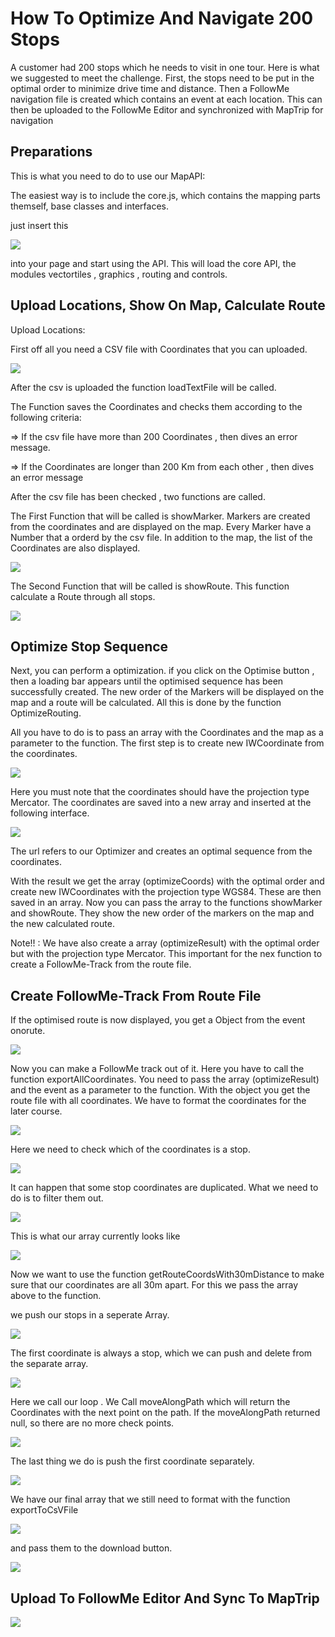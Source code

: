 # How To Optimize And Navigate 200 Stops

A customer had 200 stops which he needs to visit in one tour. Here is what we suggested to meet the challenge. First, the stops need to be put in the optimal order to minimize drive time and distance. Then a FollowMe navigation file is created which contains an event at each location. This can then be uploaded to the FollowMe Editor and synchronized with MapTrip for navigation

## Preparations

This is what you need to do to use our MapAPI:

The easiest way is to include the core.js, which contains the mapping parts themself, base classes and interfaces.

just insert this 

![](readme_png/MapAPILink.PNG)

into your page and start using the API. This will load the core API, the modules vectortiles , graphics , routing and controls.

## Upload Locations, Show On Map, Calculate Route

Upload Locations: 

First off all you need a CSV file with Coordinates that you can uploaded. 

![](readme_png/uploadContainer.PNG)

After the csv is uploaded the function loadTextFile will be called. 

The Function saves the Coordinates and checks them according to the following criteria:

=> If the csv file have more than 200 Coordinates , then dives an error message.

=> If the Coordinates are longer than 200 Km from each other , then dives an error message

After the csv file has been checked , two functions are called.

The First Function that will be called is showMarker. Markers are created from the coordinates and are displayed on the map. Every Marker have a Number that a orderd by the csv file. In addition to the map, the list of the Coordinates are also displayed.

![](readme_png/showMarker.PNG)

The Second Function that will be called is showRoute. This function calculate a Route through all stops.

![](readme_png/showRoute.PNG)

## Optimize Stop Sequence

Next, you can perform a optimization. if you click on the Optimise button , then a loading bar appears until the optimised sequence has been successfully created. The new order of the Markers will be displayed on the map and a route will be calculated. All this is done by the function OptimizeRouting.

All you have to do is to pass an array with the Coordinates and the map as a parameter to the function. 
The first step is to create new IWCoordinate from the coordinates.

![](readme_png/ArrayForOptimize.PNG)

Here you must note that the coordinates should have the projection type Mercator.
The coordinates are saved into a new array and inserted at the following interface.

![](readme_png/optimizationurl.PNG)

The url refers to our Optimizer and creates an optimal sequence from the coordinates.

With the result we get the array (optimizeCoords) with the optimal order and create new IWCoordinates with the projection type WGS84. These are then saved in an array. Now you can pass the array to the functions showMarker and showRoute. They show the new order of the markers on the map and the new calculated route.

Note!! : We have also create a array (optimizeResult) with the optimal order but with the projection type Mercator. This important for the nex function to create a FollowMe-Track from the route file.



## Create FollowMe-Track From Route File
If the optimised route is now displayed, you get a Object from the event onorute.

![](readme_png/EventOnroute.PNG)

Now you can make a FollowMe track out of it. Here you have to call the function exportAllCoordinates. You need to pass the array (optimizeResult) and the event as a parameter to the function.
With the object you get the route file with all coordinates.
We have to format the coordinates for the later course.

![](readme_png/exportAllCoordinates1.PNG)

Here we need to check which of the coordinates is a stop.

![](readme_png/exportAllCoordinates2.PNG)

It can happen that some stop coordinates are duplicated. What we need to do is to filter them out.

![](readme_png/exportAllCoordinates3.PNG)

This is what our array currently looks like

![](readme_png/ArrayExample.PNG)


Now we want to use the function getRouteCoordsWith30mDistance to make sure that our coordinates are all 30m apart. For this we pass the array above to the function.

we push our stops in a seperate Array. 

![](readme_png/RouteCoords30mDistance.PNG)

The first coordinate is always a stop, which we can push and delete from the separate array.

![](readme_png/RouteCoords30mDistance2.PNG)

Here we call our loop . We Call moveAlongPath which will return the Coordinates with the next point on the path. If the moveAlongPath returned null, so there are no more check points.

![](readme_png/RouteCoords30mDistanc4.PNG)

The last thing we do is push the first coordinate separately.  

![](readme_png/RouteCoords30mDistanc3.PNG)

We have our final array that we still need to format with the function exportToCsVFile 

![](readme_png/download1.PNG)


and pass them to the download button. 

![](readme_png/download2.PNG)


## Upload To FollowMe Editor And Sync To MapTrip

![](readme_res/uploadFME-Track.gif)